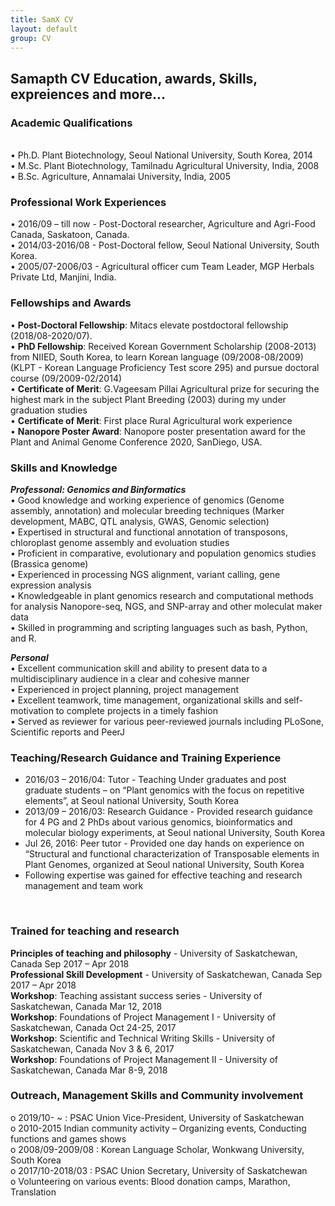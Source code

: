```yaml
---
title: SamX CV
layout: default
group: CV
---
```


## Samapth CV Education, awards, Skills, expreiences and more...

### Academic Qualifications
<br>
•	Ph.D. Plant Biotechnology, Seoul National University, South Korea, 2014  <br>
•	M.Sc. Plant Biotechnology, Tamilnadu Agricultural University, India, 2008  <br>
•	B.Sc. Agriculture, Annamalai University, India, 2005 <br>

### Professional Work Experiences	

•	2016/09 – till now - Post-Doctoral researcher, Agriculture and Agri-Food Canada, Saskatoon, Canada.  <br>
•	2014/03-2016/08 - Post-Doctoral fellow, Seoul National University, South Korea.  <br>
•	2005/07-2006/03 - Agricultural officer cum Team Leader, MGP Herbals Private Ltd,  Manjini, India.  <br>

### Fellowships and Awards
•	**Post-Doctoral Fellowship**: Mitacs elevate postdoctoral fellowship (2018/08-2020/07).  <br>
•	**PhD Fellowship**: Received Korean Government Scholarship (2008-2013) from NIIED, South  Korea, to learn Korean language (09/2008-08/2009) (KLPT - Korean Language Proficiency Test score 295) and pursue doctoral course (09/2009-02/2014)   <br>
•	**Certificate of Merit**: G.Vageesam Pillai Agricultural prize for securing the highest mark in the subject Plant Breeding (2003) during my under graduation studies   <br>
•	**Certificate of Merit**: First place Rural Agricultural work experience   <br>
•	**Nanopore Poster Award**: Nanopore poster presentation award for the Plant and Animal Genome Conference 2020, SanDiego, USA.  <br>

### Skills and Knowledge 

***Professonal: Genomics and Binformatics***   <br>
•	Good knowledge and working experience of genomics (Genome assembly, annotation) and molecular breeding techniques (Marker development, MABC, QTL analysis, GWAS, Genomic selection)  <br>
•	Expertised in structural and functional annotation of transposons, chloroplast genome assembly and evoluation studies  <br>
•	Proficient in comparative, evolutionary and population genomics studies (Brassica genome)  <br>
•	Experienced in processing NGS alignment, variant calling, gene expression analysis  <br>
•	Knowledgeable in plant genomics research and computational methods for analysis Nanopore-seq, NGS, and SNP-array and other moleculat    maker data   <br>
•	Skilled in programming and scripting languages such as bash, Python, and R.  <br>

***Personal***   <br>
•	Excellent communication skill and ability to present data to a multidisciplinary audience in a clear and cohesive manner  <br>
•	Experienced in project planning, project management   <br>
•	Excellent teamwork, time management, organizational skills and self-motivation to complete projects in a timely fashion   <br>
•	Served as reviewer for various peer-reviewed journals including PLoSone, Scientific reports and PeerJ  <br>

### Teaching/Research Guidance and Training Experience 
-	2016/03 – 2016/04: Tutor - Teaching Under graduates and post graduate students – on  “Plant genomics with the focus on repetitive elements”, at Seoul national University, South Korea  <br>
-	2013/09 – 2016/03: Research Guidance - Provided research guidance for 4 PG and 2 PhDs about various genomics, bioinformatics and molecular biology experiments, at Seoul national University, South Korea  <br>
-	Jul 26, 2016: Peer tutor - Provided one day hands on experience on “Structural and functional characterization of  Transposable elements in Plant Genomes, organized at Seoul national University, South Korea  <br>
-	Following expertise was gained for effective teaching and research management and team work  <br>
<br>

### Trained for teaching and research
**Principles of teaching and philosophy** - University of Saskatchewan, Canada	Sep 2017 – Apr 2018  <br>
**Professional Skill Development** - University of Saskatchewan, Canada	Sep 2017 – Apr 2018  <br>
**Workshop**: Teaching assistant success series -	University of Saskatchewan, Canada	Mar 12, 2018  <br>
**Workshop**: Foundations of Project Management I - University of Saskatchewan, Canada	Oct 24-25, 2017  <br>
**Workshop**: Scientific and Technical Writing Skills -	University of Saskatchewan, Canada	Nov 3 & 6, 2017  <br>
**Workshop**: Foundations of Project Management II - University of Saskatchewan, Canada	Mar 8-9, 2018  <br>

### Outreach, Management Skills and Community involvement
o	2019/10- ~ :  PSAC Union Vice-President, University of Saskatchewan  <br>
o	2010-2015 Indian community activity – Organizing events, Conducting functions and games shows  <br>
o	2008/09-2009/08	: Korean Language Scholar, Wonkwang University, South Korea  <br>
o	2017/10-2018/03 :  PSAC Union Secretary, University of Saskatchewan  <br>
o	Volunteering on various events: Blood donation camps, Marathon, Translation  <br>




